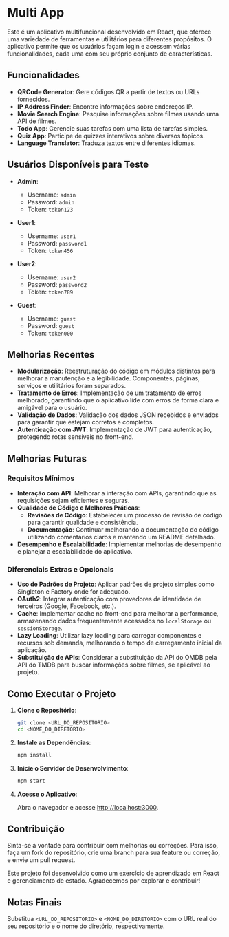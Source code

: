 # Multi App

Este é um aplicativo multifuncional desenvolvido em React, que oferece uma variedade de ferramentas e utilitários para diferentes propósitos. O aplicativo permite que os usuários façam login e acessem várias funcionalidades, cada uma com seu próprio conjunto de características.

## Funcionalidades

- **QRCode Generator**: Gere códigos QR a partir de textos ou URLs fornecidos.
- **IP Address Finder**: Encontre informações sobre endereços IP.
- **Movie Search Engine**: Pesquise informações sobre filmes usando uma API de filmes.
- **Todo App**: Gerencie suas tarefas com uma lista de tarefas simples.
- **Quiz App**: Participe de quizzes interativos sobre diversos tópicos.
- **Language Translator**: Traduza textos entre diferentes idiomas.

## Usuários Disponíveis para Teste

- **Admin**:
  - Username: `admin`
  - Password: `admin`
  - Token: `token123`

- **User1**:
  - Username: `user1`
  - Password: `password1`
  - Token: `token456`

- **User2**:
  - Username: `user2`
  - Password: `password2`
  - Token: `token789`

- **Guest**:
  - Username: `guest`
  - Password: `guest`
  - Token: `token000`

## Melhorias Recentes

- **Modularização**: Reestruturação do código em módulos distintos para melhorar a manutenção e a legibilidade. Componentes, páginas, serviços e utilitários foram separados.
- **Tratamento de Erros**: Implementação de um tratamento de erros melhorado, garantindo que o aplicativo lide com erros de forma clara e amigável para o usuário.
- **Validação de Dados**: Validação dos dados JSON recebidos e enviados para garantir que estejam corretos e completos.
- **Autenticação com JWT**: Implementação de JWT para autenticação, protegendo rotas sensíveis no front-end.

## Melhorias Futuras

### Requisitos Mínimos

- **Interação com API**: Melhorar a interação com APIs, garantindo que as requisições sejam eficientes e seguras.
- **Qualidade de Código e Melhores Práticas**:
  - **Revisões de Código**: Estabelecer um processo de revisão de código para garantir qualidade e consistência.
  - **Documentação**: Continuar melhorando a documentação do código utilizando comentários claros e mantendo um README detalhado.
- **Desempenho e Escalabilidade**: Implementar melhorias de desempenho e planejar a escalabilidade do aplicativo.

### Diferenciais Extras e Opcionais

- **Uso de Padrões de Projeto**: Aplicar padrões de projeto simples como Singleton e Factory onde for adequado.
- **OAuth2**: Integrar autenticação com provedores de identidade de terceiros (Google, Facebook, etc.).
- **Cache**: Implementar cache no front-end para melhorar a performance, armazenando dados frequentemente acessados no `localStorage` ou `sessionStorage`.
- **Lazy Loading**: Utilizar lazy loading para carregar componentes e recursos sob demanda, melhorando o tempo de carregamento inicial da aplicação.
- **Substituição de APIs**: Considerar a substituição da API do OMDB pela API do TMDB para buscar informações sobre filmes, se aplicável ao projeto.

## Como Executar o Projeto

1. **Clone o Repositório**:
   ```bash
   git clone <URL_DO_REPOSITORIO>
   cd <NOME_DO_DIRETORIO>
   ```

2. **Instale as Dependências**:
   ```bash
   npm install
   ```

3. **Inicie o Servidor de Desenvolvimento**:
   ```bash
   npm start
   ```

4. **Acesse o Aplicativo**:

   Abra o navegador e acesse [http://localhost:3000](http://localhost:3000).

## Contribuição

Sinta-se à vontade para contribuir com melhorias ou correções. Para isso, faça um fork do repositório, crie uma branch para sua feature ou correção, e envie um pull request.

Este projeto foi desenvolvido como um exercício de aprendizado em React e gerenciamento de estado. Agradecemos por explorar e contribuir!

## Notas Finais

Substitua `<URL_DO_REPOSITORIO>` e `<NOME_DO_DIRETORIO>` com o URL real do seu repositório e o nome do diretório, respectivamente.